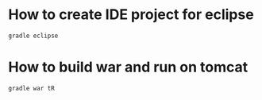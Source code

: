 # How to create IDE project for eclipse

```
gradle eclipse
```

# How to build war and run on tomcat

```
gradle war tR
```
